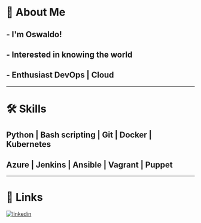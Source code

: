 # 🚀 About Me
## - I'm Oswaldo!
## - Interested in knowing the world
## - Enthusiast DevOps | Cloud
---
# 🛠 Skills
## Python | Bash scripting | Git     | Docker   | Kubernetes
## Azure	| Jenkins        | Ansible | Vagrant  | Puppet
---
# 🔗 Links
[![linkedin](https://img.shields.io/badge/linkedin-0A66C2?style=for-the-badge&logo=linkedin&logoColor=white)](https://www.linkedin.com/in/oswaldo-solano/)
